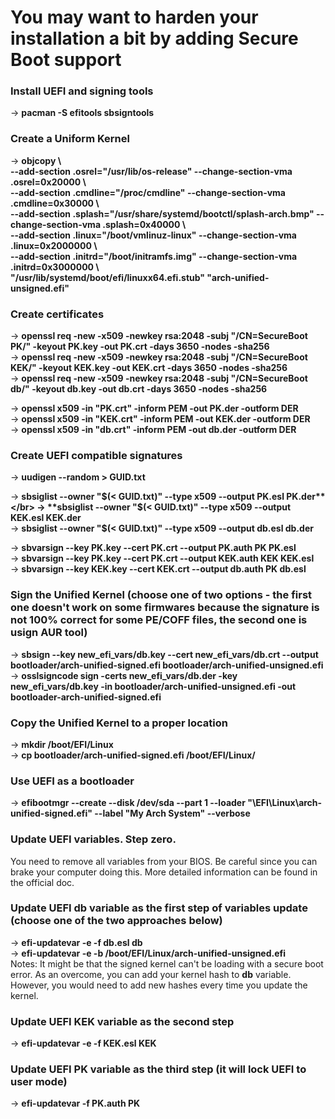 # You may want to harden your installation a bit by adding Secure Boot support

### Install UEFI and signing tools
-> **pacman -S efitools sbsigntools**

### Create a Uniform Kernel
-> **objcopy \\</br>
    --add-section .osrel="/usr/lib/os-release" --change-section-vma .osrel=0x20000 \\</br>
    --add-section .cmdline="/proc/cmdline" --change-section-vma .cmdline=0x30000 \\</br>
    --add-section .splash="/usr/share/systemd/bootctl/splash-arch.bmp" --change-section-vma .splash=0x40000 \\</br>
    --add-section .linux="/boot/vmlinuz-linux" --change-section-vma .linux=0x2000000 \\</br>
    --add-section .initrd="/boot/initramfs.img" --change-section-vma .initrd=0x3000000 \\</br>
    "/usr/lib/systemd/boot/efi/linuxx64.efi.stub" "arch-unified-unsigned.efi"**

### Create certificates
-> **openssl req -new -x509 -newkey rsa:2048 -subj "/CN=SecureBoot PK/" -keyout PK.key -out PK.crt -days 3650 -nodes -sha256**</br>
-> **openssl req -new -x509 -newkey rsa:2048 -subj "/CN=SecureBoot KEK/" -keyout KEK.key -out KEK.crt -days 3650 -nodes -sha256**</br>
-> **openssl req -new -x509 -newkey rsa:2048 -subj "/CN=SecureBoot db/" -keyout db.key -out db.crt -days 3650 -nodes -sha256**</br>

-> **openssl x509 -in "PK.crt" -inform PEM -out PK.der -outform DER**</br>
-> **openssl x509 -in "KEK.crt" -inform PEM -out KEK.der -outform DER**</br>
-> **openssl x509 -in "db.crt" -inform PEM -out db.der -outform DER**</br>

### Create UEFI compatible signatures
-> **uudigen --random > GUID.txt**</br>

-> **sbsiglist --owner "$(< GUID.txt)" --type x509 --output PK.esl PK.der**</br>
-> **sbsiglist --owner "$(< GUID.txt)" --type x509 --output KEK.esl KEK.der**</br>
-> **sbsiglist --owner "$(< GUID.txt)" --type x509 --output db.esl db.der**</br>

-> **sbvarsign --key PK.key --cert PK.crt --output PK.auth PK PK.esl**</br>
-> **sbvarsign --key PK.key --cert PK.crt --output KEK.auth KEK KEK.esl**</br>
-> **sbvarsign --key KEK.key --cert KEK.crt --output db.auth PK db.esl**</br>

### Sign the Unified Kernel (choose one of two options - the first one doesn't work on some firmwares because the signature is not 100% correct for some PE/COFF files, the second one is usign AUR tool)
-> **sbsign --key new_efi_vars/db.key --cert new_efi_vars/db.crt --output bootloader/arch-unified-signed.efi bootloader/arch-unified-unsigned.efi**</br>
-> **osslsigncode sign -certs new_efi_vars/db.der -key new_efi_vars/db.key -in bootloader/arch-unified-unsigned.efi -out bootloader-arch-unified-signed.efi**</br>

### Copy the Unified Kernel to a proper location
-> **mkdir /boot/EFI/Linux**</br>
-> **cp bootloader/arch-unified-signed.efi /boot/EFI/Linux/**</br>

### Use UEFI as a bootloader
-> **efibootmgr --create --disk /dev/sda --part 1 --loader "\EFI\Linux\arch-unified-signed.efi" --label "My Arch System" --verbose**</br>

### Update UEFI variables. Step zero.
You need to remove all variables from your BIOS. Be careful since you can brake your computer doing this. More detailed information can be found in the official doc.

### Update UEFI db variable as the first step of variables update (choose one of the two approaches below)
-> **efi-updatevar -e -f db.esl db**</br>
-> **efi-updatevar -e -b /boot/EFI/Linux/arch-unified-unsigned.efi**</br>
Notes: It might be that the signed kernel can't be loading with a secure boot error. As an overcome, you can add your kernel hash to **db** variable.
However, you would need to add new hashes every time you update the kernel.

### Update UEFI KEK variable as the second step
-> **efi-updatevar -e -f KEK.esl KEK**</br>

### Update UEFI PK variable as the third step (it will lock UEFI to user mode)
-> **efi-updatevar -f PK.auth PK**</br>

